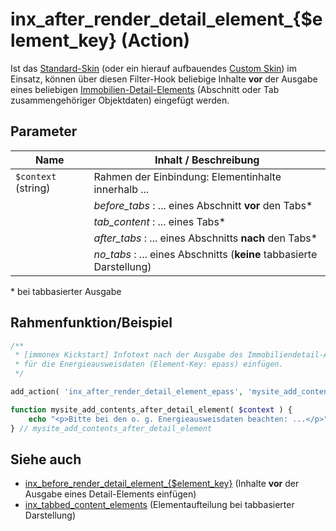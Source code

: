 # inx_after_render_detail_element_{$element_key} (Action)

Ist das [Standard-Skin](standard-skin) (oder ein hierauf aufbauendes [Custom Skin](skins?id=custom-skins)) im Einsatz, können über diesen Filter-Hook beliebige Inhalte **vor** der Ausgabe eines beliebigen [Immobilien-Detail-Elements](/komponenten/detailansicht?id=elemente) (Abschnitt oder Tab zusammengehöriger Objektdaten) eingefügt werden.

## Parameter

| Name | Inhalt / Beschreibung |
| ---- | ------------ |
| `$context` (string) | Rahmen der Einbindung: Elementinhalte innerhalb ... |
| | *before_tabs* : ... eines Abschnitt **vor** den Tabs\* |
| | *tab_content* : ... eines Tabs\* |
| | *after_tabs* : ... eines Abschnitts **nach** den Tabs\* |
| | *no_tabs* : ... eines Abschnitts (**keine** tabbasierte Darstellung) |

\* bei tabbasierter Ausgabe

## Rahmenfunktion/Beispiel

[](_info-snippet-einbindung.md ':include')

```php
/**
 * [immonex Kickstart] Infotext nach der Ausgabe des Immobiliendetail-Abschnitts
 * für die Energieausweisdaten (Element-Key: epass) einfügen.
 */

add_action( 'inx_after_render_detail_element_epass', 'mysite_add_contents_after_detail_element' );

function mysite_add_contents_after_detail_element( $context ) {
	echo "<p>Bitte bei den o. g. Energieausweisdaten beachten: ...</p>";
} // mysite_add_contents_after_detail_element
```

## Siehe auch

- [inx_before_render_detail_element_{$element_key}](action-inx-before-render-detail-element) (Inhalte **vor** der Ausgabe eines Detail-Elements einfügen)
- [inx_tabbed_content_elements](filter-inx-tabbed-content-elements) (Elementaufteilung bei tabbasierter Darstellung)

[](_backlink.md ':include')